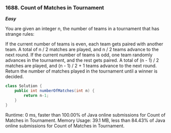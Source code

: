 ### 1688. Count of Matches in Tournament

***Easy***

You are given an integer n, the number of teams in a tournament that has strange rules:

If the current number of teams is even, each team gets paired with another team. A total of n / 2 matches are played, and n / 2 teams advance to the next round.
If the current number of teams is odd, one team randomly advances in the tournament, and the rest gets paired. A total of (n - 1) / 2 matches are played, and (n - 1) / 2 + 1 teams advance to the next round.
Return the number of matches played in the tournament until a winner is decided.

```Java
class Solution {
    public int numberOfMatches(int n) {
        return n-1;
    }
}
```
Runtime: 0 ms, faster than 100.00% of Java online submissions for Count of Matches in Tournament.
Memory Usage: 39.1 MB, less than 84.43% of Java online submissions for Count of Matches in Tournament.
